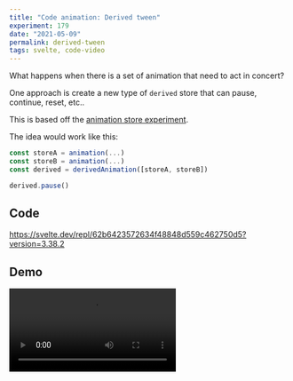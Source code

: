 ```yaml
---
title: "Code animation: Derived tween"
experiment: 179
date: "2021-05-09"
permalink: derived-tween
tags: svelte, code-video
---
```


What happens when there is a set of animation that need to act in concert?

One approach is create a new type of `derived` store that can pause, continue, reset, etc..

This is based off the [animation store experiment](/posts/svelte-animation-store).

The idea would work like this:

```javascript
const storeA = animation(...)
const storeB = animation(...)
const derived = derivedAnimation([storeA, storeB])

derived.pause()
```

## Code

https://svelte.dev/repl/62b6423572634f48848d559c462750d5?version=3.38.2

## Demo

<video controls src="https://res.cloudinary.com/dzwnkx0mk/video/upload/v1620546030/1000experiments.dev/derived-tween-store_his1q7.mp4"/>

## Notes

- The problem with this approach is you still need to trigger each underlying animation on it's own with `.set()` or `.update()`. Maybe animation stores shouldn't allow arbitrary value settings.
